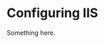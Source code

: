 [title]: # (Configuring IIS)
[tags]: # (XXX)
[priority]: # (2224)
# Configuring IIS
Something here.
